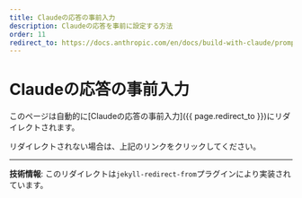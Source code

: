 ```yaml
---
title: Claudeの応答の事前入力
description: Claudeの応答を事前に設定する方法
order: 11
redirect_to: https://docs.anthropic.com/en/docs/build-with-claude/prompt-engineering/prefill-claudes-response.md
---
```


<!-- このページはJekyllのリダイレクトプラグインにより自動的にリダイレクトされます -->

# Claudeの応答の事前入力

このページは自動的に[Claudeの応答の事前入力]({{ page.redirect_to }})にリダイレクトされます。

リダイレクトされない場合は、上記のリンクをクリックしてください。

---

**技術情報**: このリダイレクトは`jekyll-redirect-from`プラグインにより実装されています。

